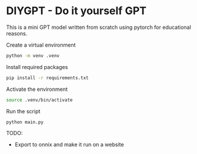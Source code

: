 # DIYGPT - Do it yourself GPT

This is a mini GPT model written from scratch using pytorch for educational reasons.

Create a virtual environment
``` bash
python -m venv .venv
```

Install required packages
``` bash
pip install -r requirements.txt
```

Activate the environment
``` bash
source .venv/bin/activate
```

Run the script
``` bash
python main.py
```

TODO:
- Export to onnix and make it run on a website

